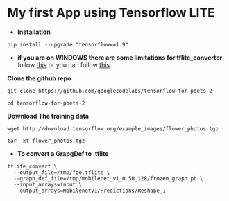 # My first App using Tensorflow LITE


- **Installation** 

```
pip install --upgrade "tensorflow==1.9"
```
- **if you are on WINDOWS there are some limitations for tflite_converter**
follow [this](https://stackoverflow.com/a/53190791/9329562) or you can follow [this](https://stackoverflow.com/a/51771078/9329562)


**Clone the github repo**
```
git clone https://github.com/googlecodelabs/tensorflow-for-poets-2

cd tensorflow-for-poets-2
```

**Download The training data**

```
wget http://download.tensorflow.org/example_images/flower_photos.tgz

tar -xf flower_photos.tgz
```


- **To convert a GrapgDef to .tflite**
```
tflite_convert \
  --output_file=/tmp/foo.tflite \
  --graph_def_file=/tmp/mobilenet_v1_0.50_128/frozen_graph.pb \
  --input_arrays=input \
  --output_arrays=MobilenetV1/Predictions/Reshape_1
 ```
